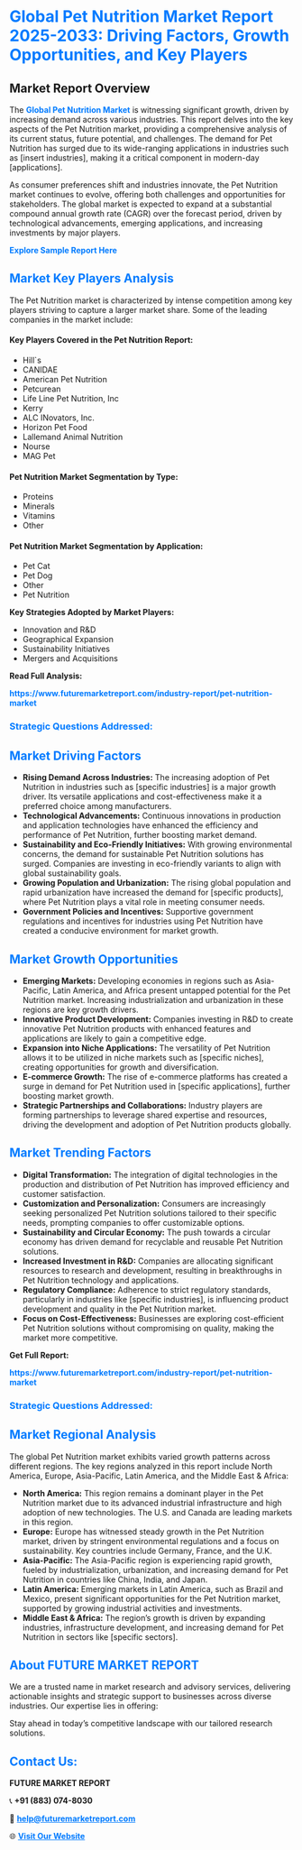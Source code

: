 <h1 style="color: #007BFF;">Global Pet Nutrition Market Report 2025-2033: Driving Factors, Growth Opportunities, and Key Players</h1>

<section id="overview">
<h2>Market Report Overview</h2>
<p>The <a href="https://www.futuremarketreport.com/industry-report/pet-nutrition-market" style="color: #007BFF; text-decoration: none;"><strong>Global Pet Nutrition Market</strong></a> is witnessing significant growth, driven by increasing demand across various industries. This report delves into the key aspects of the Pet Nutrition market, providing a comprehensive analysis of its current status, future potential, and challenges. The demand for Pet Nutrition has surged due to its wide-ranging applications in industries such as [insert industries], making it a critical component in modern-day [applications].</p>
<p>As consumer preferences shift and industries innovate, the Pet Nutrition market continues to evolve, offering both challenges and opportunities for stakeholders. The global market is expected to expand at a substantial compound annual growth rate (CAGR) over the forecast period, driven by technological advancements, emerging applications, and increasing investments by major players.</p>
</section>

<section id="overview">
<p><a href="https://www.futuremarketreport.com/request-sample/reportId=116532" style="color: #007BFF; text-decoration: none;"><strong>Explore Sample Report Here</strong></a></p>
</section>

<section id="key-players">
<h2 style="color: #007BFF;">Market Key Players Analysis</h2>
<p>The Pet Nutrition market is characterized by intense competition among key players striving to capture a larger market share. Some of the leading companies in the market include:</p>
<h4>Key Players Covered in the Pet Nutrition Report:</h4>
<ul><li>Hill`s</li><li>CANIDAE</li><li>American Pet Nutrition</li><li>Petcurean</li><li>Life Line Pet Nutrition, Inc</li><li>Kerry</li><li>ALC INovators, Inc.</li><li>Horizon Pet Food</li><li>Lallemand Animal Nutrition</li><li>Nourse</li><li>MAG Pet</li></ul>
<h4>Pet Nutrition Market Segmentation by Type:</h4>
<ul><li>Proteins</li><li>Minerals</li><li>Vitamins</li><li>Other</li></ul>

<h4>Pet Nutrition Market Segmentation by Application:</h4>
<ul><li>Pet Cat</li><li>Pet Dog</li><li>Other</li><li>Pet Nutrition</li></ul>
<p><strong>Key Strategies Adopted by Market Players:</strong></p>
<ul>
<li>Innovation and R&D</li>
<li>Geographical Expansion</li>
<li>Sustainability Initiatives</li>
<li>Mergers and Acquisitions</li>
</ul>
</section>

<section>
<p><strong>Read Full Analysis: </strong></p><a href="https://www.futuremarketreport.com/industry-report/pet-nutrition-market" style="color: #007BFF; text-decoration: none;"><strong>https://www.futuremarketreport.com/industry-report/pet-nutrition-market</strong></a>
<h3 style="color: #007BFF;">Strategic Questions Addressed:</h3>
</section>

<section id="driving-factors">
<h2 style="color: #007BFF;">Market Driving Factors</h2>
<ul>
<li><strong>Rising Demand Across Industries:</strong> The increasing adoption of Pet Nutrition in industries such as [specific industries] is a major growth driver. Its versatile applications and cost-effectiveness make it a preferred choice among manufacturers.</li>
<li><strong>Technological Advancements:</strong> Continuous innovations in production and application technologies have enhanced the efficiency and performance of Pet Nutrition, further boosting market demand.</li>
<li><strong>Sustainability and Eco-Friendly Initiatives:</strong> With growing environmental concerns, the demand for sustainable Pet Nutrition solutions has surged. Companies are investing in eco-friendly variants to align with global sustainability goals.</li>
<li><strong>Growing Population and Urbanization:</strong> The rising global population and rapid urbanization have increased the demand for [specific products], where Pet Nutrition plays a vital role in meeting consumer needs.</li>
<li><strong>Government Policies and Incentives:</strong> Supportive government regulations and incentives for industries using Pet Nutrition have created a conducive environment for market growth.</li>
</ul>
</section>

<section id="growth-opportunities">
<h2 style="color: #007BFF;">Market Growth Opportunities</h2>
<ul>
<li><strong>Emerging Markets:</strong> Developing economies in regions such as Asia-Pacific, Latin America, and Africa present untapped potential for the Pet Nutrition market. Increasing industrialization and urbanization in these regions are key growth drivers.</li>
<li><strong>Innovative Product Development:</strong> Companies investing in R&D to create innovative Pet Nutrition products with enhanced features and applications are likely to gain a competitive edge.</li>
<li><strong>Expansion into Niche Applications:</strong> The versatility of Pet Nutrition allows it to be utilized in niche markets such as [specific niches], creating opportunities for growth and diversification.</li>
<li><strong>E-commerce Growth:</strong> The rise of e-commerce platforms has created a surge in demand for Pet Nutrition used in [specific applications], further boosting market growth.</li>
<li><strong>Strategic Partnerships and Collaborations:</strong> Industry players are forming partnerships to leverage shared expertise and resources, driving the development and adoption of Pet Nutrition products globally.</li>
</ul>
</section>

<section id="trending-factors">
<h2 style="color: #007BFF;">Market Trending Factors</h2>
<ul>
<li><strong>Digital Transformation:</strong> The integration of digital technologies in the production and distribution of Pet Nutrition has improved efficiency and customer satisfaction.</li>
<li><strong>Customization and Personalization:</strong> Consumers are increasingly seeking personalized Pet Nutrition solutions tailored to their specific needs, prompting companies to offer customizable options.</li>
<li><strong>Sustainability and Circular Economy:</strong> The push towards a circular economy has driven demand for recyclable and reusable Pet Nutrition solutions.</li>
<li><strong>Increased Investment in R&D:</strong> Companies are allocating significant resources to research and development, resulting in breakthroughs in Pet Nutrition technology and applications.</li>
<li><strong>Regulatory Compliance:</strong> Adherence to strict regulatory standards, particularly in industries like [specific industries], is influencing product development and quality in the Pet Nutrition market.</li>
<li><strong>Focus on Cost-Effectiveness:</strong> Businesses are exploring cost-efficient Pet Nutrition solutions without compromising on quality, making the market more competitive.</li>
</ul>
</section>

<section>
<p><strong>Get Full Report: </strong></p><a href="https://www.futuremarketreport.com/industry-report/pet-nutrition-market" style="color: #007BFF; text-decoration: none;"><strong>https://www.futuremarketreport.com/industry-report/pet-nutrition-market</strong></a>
<h3 style="color: #007BFF;">Strategic Questions Addressed:</h3>
</section>


<section id="regional-analysis">
<h2 style="color: #007BFF;">Market Regional Analysis</h2>
<p>The global Pet Nutrition market exhibits varied growth patterns across different regions. The key regions analyzed in this report include North America, Europe, Asia-Pacific, Latin America, and the Middle East & Africa:</p>
<ul>
<li><strong>North America:</strong> This region remains a dominant player in the Pet Nutrition market due to its advanced industrial infrastructure and high adoption of new technologies. The U.S. and Canada are leading markets in this region.</li>
<li><strong>Europe:</strong> Europe has witnessed steady growth in the Pet Nutrition market, driven by stringent environmental regulations and a focus on sustainability. Key countries include Germany, France, and the U.K.</li>
<li><strong>Asia-Pacific:</strong> The Asia-Pacific region is experiencing rapid growth, fueled by industrialization, urbanization, and increasing demand for Pet Nutrition in countries like China, India, and Japan.</li>
<li><strong>Latin America:</strong> Emerging markets in Latin America, such as Brazil and Mexico, present significant opportunities for the Pet Nutrition market, supported by growing industrial activities and investments.</li>
<li><strong>Middle East & Africa:</strong> The region’s growth is driven by expanding industries, infrastructure development, and increasing demand for Pet Nutrition in sectors like [specific sectors].</li>
</ul>
</section>

<footer>
<h2 style="color: #007BFF;">About FUTURE MARKET REPORT</h2>
<p>We are a trusted name in market research and advisory services, delivering actionable insights and strategic support to businesses across diverse industries. Our expertise lies in offering:</p>

<p>Stay ahead in today’s competitive landscape with our tailored research solutions.</p>

<h2 style="color: #007BFF;">Contact Us:</h2>
<p><strong>FUTURE MARKET REPORT</strong></p>
<p>📞 <strong>+91 (883) 074-8030</strong></p>
<p>📧 <strong><a href="mailto:help@futuremarketreport.com" style="color: #007BFF;">help@futuremarketreport.com</a></strong></p>
<p>🌐 <strong><a href="https://www.futuremarketreport.com/" style="color: #007BFF;">Visit Our Website</a></strong></p>
</footer>